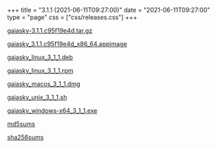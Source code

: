 +++
title = "3.1.1 (2021-06-11T09:27:00)"
date = "2021-06-11T09:27:00"
type = "page"
css = ["css/releases.css"]
+++

<section class="download-links">

<div class="package">

[gaiasky-3.1.1.c95f19e4d.tar.gz](https://gaia.ari.uni-heidelberg.de/gaiasky/releases/3.1.1.c95f19e4d/gaiasky-3.1.1.c95f19e4d.tar.gz)

</div>
<div class="package">

[gaiasky_3.1.1.c95f19e4d_x86_64.appimage](https://gaia.ari.uni-heidelberg.de/gaiasky/releases/3.1.1.c95f19e4d/gaiasky_3.1.1.c95f19e4d_x86_64.appimage)

</div>
<div class="package">

[gaiasky_linux_3_1_1.deb](https://gaia.ari.uni-heidelberg.de/gaiasky/releases/3.1.1.c95f19e4d/gaiasky_linux_3_1_1.deb)

</div>
<div class="package">

[gaiasky_linux_3_1_1.rpm](https://gaia.ari.uni-heidelberg.de/gaiasky/releases/3.1.1.c95f19e4d/gaiasky_linux_3_1_1.rpm)

</div>
<div class="package">

[gaiasky_macos_3_1_1.dmg](https://gaia.ari.uni-heidelberg.de/gaiasky/releases/3.1.1.c95f19e4d/gaiasky_macos_3_1_1.dmg)

</div>
<div class="package">

[gaiasky_unix_3_1_1.sh](https://gaia.ari.uni-heidelberg.de/gaiasky/releases/3.1.1.c95f19e4d/gaiasky_unix_3_1_1.sh)

</div>
<div class="package">

[gaiasky_windows-x64_3_1_1.exe](https://gaia.ari.uni-heidelberg.de/gaiasky/releases/3.1.1.c95f19e4d/gaiasky_windows-x64_3_1_1.exe)

</div>
<div class="package">

[md5sums](https://gaia.ari.uni-heidelberg.de/gaiasky/releases/3.1.1.c95f19e4d/md5sums)

</div>
<div class="package">

[sha256sums](https://gaia.ari.uni-heidelberg.de/gaiasky/releases/3.1.1.c95f19e4d/sha256sums)

</div>


</section>
